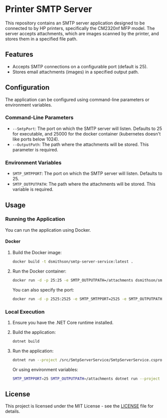# Printer SMTP Server

This repository contains an SMTP server application designed to be connected to by HP printers, specifically the CM2320nf MFP model. The server accepts attachments, which are images scanned by the printer, and stores them in a specified file path.

## Features

- Accepts SMTP connections on a configurable port (default is 25).
- Stores email attachments (images) in a specified output path.

## Configuration

The application can be configured using command-line parameters or environment variables.

### Command-Line Parameters

- `--SmtpPort`: The port on which the SMTP server will listen. Defaults to 25 for executable, and 25000 for the docker container (kubernetes doesn't like ports below 1024).
- `--OutputPath`: The path where the attachments will be stored. This parameter is required.

### Environment Variables

- `SMTP_SMTPPORT`: The port on which the SMTP server will listen. Defaults to 25.
- `SMTP_OUTPUTPATH`: The path where the attachments will be stored. This variable is required.

## Usage

### Running the Application

You can run the application using Docker.

#### Docker

1. Build the Docker image:

    ```sh
    docker build -t dsmithson/smtp-server-service:latest .
    ```

2. Run the Docker container:

    ```sh
    docker run -d -p 25:25 -e SMTP_OUTPUTPATH=/attachments dsmithson/smtp-server-service:latest
    ```

    You can also specify the port:

    ```sh
    docker run -d -p 2525:2525 -e SMTP_SMTPPORT=2525 -e SMTP_OUTPUTPATH=/attachments dsmithson/smtp-server-service:latest
    ```

### Local Execution

1. Ensure you have the .NET Core runtime installed.
2. Build the application:

    ```sh
    dotnet build
    ```

3. Run the application:

    ```sh
    dotnet run --project /src/SmtpServerService/SmtpServerService.csproj --SmtpPort 25 --OutputPath /attachments
    ```

    Or using environment variables:

    ```sh
    SMTP_SMTPPORT=25 SMTP_OUTPUTPATH=/attachments dotnet run --project /src/SmtpServerService/SmtpServerService.csproj
    ```

## License

This project is licensed under the MIT License - see the [LICENSE](LICENSE) file for details.
